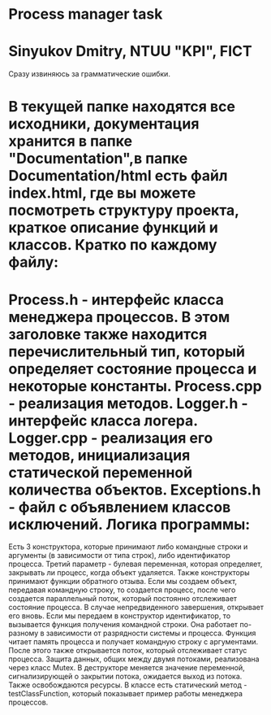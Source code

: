 Process manager task
=================================
Sinyukov Dmitry, NTUU "KPI", FICT
=================================

Сразу извиняюсь за грамматические ошибки.

В текущей папке находятся все исходники, документация хранится в папке "Documentation",в папке Documentation/html есть файл index.html, где вы можете посмотреть структуру проекта, краткое описание функций и классов.
Кратко по каждому файлу:
=================================
Process.h - интерфейс класса менеджера процессов. В этом заголовке также находится перечислительный тип, который определяет состояние процесса и некоторые константы.
Process.cpp - реализация методов.
Logger.h - интерфейс класса логера.
Logger.cpp - реализация его методов, инициализация статической переменной количества объектов.
Exceptions.h - файл с объявлением классов исключений.
Логика программы:
=================================
Есть 3 конструктора, которые принимают либо командные строки и аргументы (в зависимости от типа строк), либо идентификатор процесса. Третий параметр - булевая переменная, которая определяет, закрывать ли процесс, когда объект удаляется. Также конструкторы принимают функции обратного отзыва.
Если мы создаем объект, передавая командную строку, то создается процесс, после чего создается параллельный поток, который постоянно отслеживает состояние процесса. В случае непредвиденного завершения, открывает его вновь.
Если мы передаем в конструктор идентификатор, то вызывается функция получения командной строки. Она работает по-разному в зависимости от разрядности системы и процесса. Функция читает память процесса и получает командную строку с аргументами. После этого также открывается поток, который отслеживает статус процесса.
Защита данных, общих между двумя потоками, реализована через класс Mutex.
В деструкторе меняется значение переменной, сигнализирующей о закрытии потока, ожидается выход из потока. Также освобождаются ресурсы.
В классе есть статический метод - testClassFunction, который показывает пример работы менеджера процессов.

